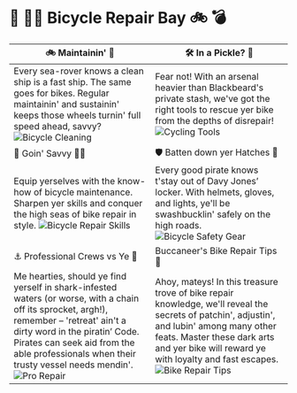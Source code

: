 
# 📔 🏴‍☠️ Bicycle Repair Bay 🚲 💣

| 🚲 Maintainin' 🧽 | 🛠️ In a Pickle? 🔧 | 
| --- | --- | 
| Every sea-rover knows a clean ship is a fast ship. The same goes for bikes. Regular maintainin' and sustainin' keeps those wheels turnin' full speed ahead, savvy? ![Bicycle Cleaning](https://source.unsplash.com/1600x900/?bicycle,cleaning) | Fear not! With an arsenal heavier than Blackbeard's private stash, we've got the right tools to rescue yer bike from the depths of disrepair! ![Cycling Tools](https://source.unsplash.com/1600x900/?bicycle,tools) 
|🧠 Goin' Savvy 🏴‍☠️ | 🛡️ Batten down yer Hatches 🌊 |
| Equip yerselves with the know-how of bicycle maintenance. Sharpen yer skills and conquer the high seas of bike repair in style. ![Bicycle Repair Skills](https://source.unsplash.com/1600x900/?bicycle,repair) | Every good pirate knows t'stay out of Davy Jones’ locker. With helmets, gloves, and lights, ye'll be swashbucklin' safely on the high roads. ![Bicycle Safety Gear](https://source.unsplash.com/1600x900/?bicycle,safety,gear) 
| ⚓ Professional Crews vs Ye 🦜 | Buccaneer's Bike Repair Tips 📜 |
| Me hearties, should ye find yerself in shark-infested waters (or worse, with a chain off its sprocket, argh!), remember – 'retreat' ain't a dirty word in the piratin’ Code. Pirates can seek aid from the able professionals when their trusty vessel needs mendin'. ![Pro Repair](https://source.unsplash.com/1600x900/?bicycle,pro,repair) | Ahoy, mateys! In this treasure trove of bike repair knowledge, we'll reveal the secrets of patchin', adjustin', and lubin' among many other feats. Master these dark arts and yer bike will reward ye with loyalty and fast escapes. ![Bike Repair Tips](https://source.unsplash.com/1600x900/?bicycle,repair,tips)|


